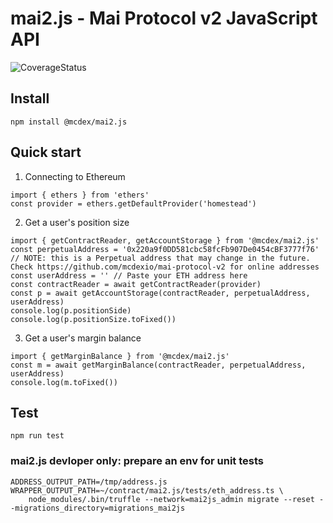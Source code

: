# mai2.js - Mai Protocol v2 JavaScript API

![CoverageStatus](https://github.com/mcdexio/mai2.js/workflows/Coverage/badge.svg)

## Install
```
npm install @mcdex/mai2.js
```

## Quick start

1. Connecting to Ethereum

```
import { ethers } from 'ethers'
const provider = ethers.getDefaultProvider('homestead')
```

2. Get a user's position size

```
import { getContractReader, getAccountStorage } from '@mcdex/mai2.js'
const perpetualAddress = '0x220a9f0DD581cbc58fcFb907De0454cBF3777f76' // NOTE: this is a Perpetual address that may change in the future. Check https://github.com/mcdexio/mai-protocol-v2 for online addresses
const userAddress = '' // Paste your ETH address here
const contractReader = await getContractReader(provider)
const p = await getAccountStorage(contractReader, perpetualAddress, userAddress)
console.log(p.positionSide)
console.log(p.positionSize.toFixed())
```

3. Get a user's margin balance

```
import { getMarginBalance } from '@mcdex/mai2.js'
const m = await getMarginBalance(contractReader, perpetualAddress, userAddress)
console.log(m.toFixed())
```

## Test
```
npm run test
```

### mai2.js devloper only: prepare an env for unit tests

```
ADDRESS_OUTPUT_PATH=/tmp/address.js WRAPPER_OUTPUT_PATH=~/contract/mai2.js/tests/eth_address.ts \
    node_modules/.bin/truffle --network=mai2js_admin migrate --reset --migrations_directory=migrations_mai2js
```
